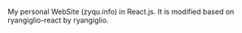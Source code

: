 My personal WebSite (zyqu.info) in React.js. It is modified based on ryangiglio-react by ryangiglio.
